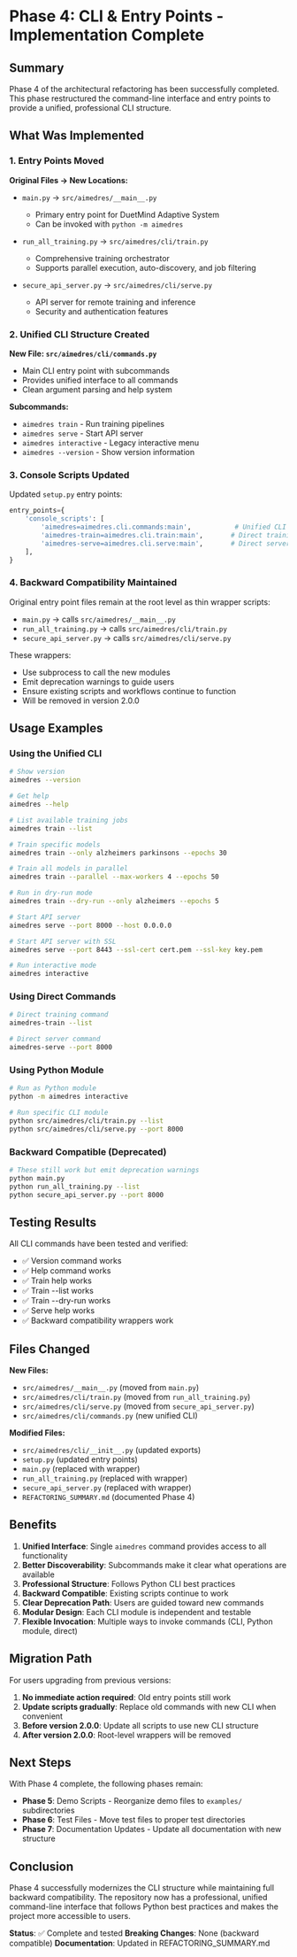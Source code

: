# Phase 4: CLI & Entry Points - Implementation Complete

## Summary

Phase 4 of the architectural refactoring has been successfully completed. This phase restructured the command-line interface and entry points to provide a unified, professional CLI structure.

## What Was Implemented

### 1. Entry Points Moved

**Original Files → New Locations:**
- `main.py` → `src/aimedres/__main__.py`
  - Primary entry point for DuetMind Adaptive System
  - Can be invoked with `python -m aimedres`
  
- `run_all_training.py` → `src/aimedres/cli/train.py`
  - Comprehensive training orchestrator
  - Supports parallel execution, auto-discovery, and job filtering
  
- `secure_api_server.py` → `src/aimedres/cli/serve.py`
  - API server for remote training and inference
  - Security and authentication features

### 2. Unified CLI Structure Created

**New File: `src/aimedres/cli/commands.py`**
- Main CLI entry point with subcommands
- Provides unified interface to all commands
- Clean argument parsing and help system

**Subcommands:**
- `aimedres train` - Run training pipelines
- `aimedres serve` - Start API server
- `aimedres interactive` - Legacy interactive menu
- `aimedres --version` - Show version information

### 3. Console Scripts Updated

Updated `setup.py` entry points:
```python
entry_points={
    'console_scripts': [
        'aimedres=aimedres.cli.commands:main',           # Unified CLI
        'aimedres-train=aimedres.cli.train:main',       # Direct training access
        'aimedres-serve=aimedres.cli.serve:main',       # Direct server access
    ],
}
```

### 4. Backward Compatibility Maintained

Original entry point files remain at the root level as thin wrapper scripts:
- `main.py` → calls `src/aimedres/__main__.py`
- `run_all_training.py` → calls `src/aimedres/cli/train.py`
- `secure_api_server.py` → calls `src/aimedres/cli/serve.py`

These wrappers:
- Use subprocess to call the new modules
- Emit deprecation warnings to guide users
- Ensure existing scripts and workflows continue to function
- Will be removed in version 2.0.0

## Usage Examples

### Using the Unified CLI

```bash
# Show version
aimedres --version

# Get help
aimedres --help

# List available training jobs
aimedres train --list

# Train specific models
aimedres train --only alzheimers parkinsons --epochs 30

# Train all models in parallel
aimedres train --parallel --max-workers 4 --epochs 50

# Run in dry-run mode
aimedres train --dry-run --only alzheimers --epochs 5

# Start API server
aimedres serve --port 8000 --host 0.0.0.0

# Start API server with SSL
aimedres serve --port 8443 --ssl-cert cert.pem --ssl-key key.pem

# Run interactive mode
aimedres interactive
```

### Using Direct Commands

```bash
# Direct training command
aimedres-train --list

# Direct server command
aimedres-serve --port 8000
```

### Using Python Module

```bash
# Run as Python module
python -m aimedres interactive

# Run specific CLI module
python src/aimedres/cli/train.py --list
python src/aimedres/cli/serve.py --port 8000
```

### Backward Compatible (Deprecated)

```bash
# These still work but emit deprecation warnings
python main.py
python run_all_training.py --list
python secure_api_server.py --port 8000
```

## Testing Results

All CLI commands have been tested and verified:
- ✅ Version command works
- ✅ Help command works  
- ✅ Train help works
- ✅ Train --list works
- ✅ Train --dry-run works
- ✅ Serve help works
- ✅ Backward compatibility wrappers work

## Files Changed

**New Files:**
- `src/aimedres/__main__.py` (moved from `main.py`)
- `src/aimedres/cli/train.py` (moved from `run_all_training.py`)
- `src/aimedres/cli/serve.py` (moved from `secure_api_server.py`)
- `src/aimedres/cli/commands.py` (new unified CLI)

**Modified Files:**
- `src/aimedres/cli/__init__.py` (updated exports)
- `setup.py` (updated entry points)
- `main.py` (replaced with wrapper)
- `run_all_training.py` (replaced with wrapper)
- `secure_api_server.py` (replaced with wrapper)
- `REFACTORING_SUMMARY.md` (documented Phase 4)

## Benefits

1. **Unified Interface**: Single `aimedres` command provides access to all functionality
2. **Better Discoverability**: Subcommands make it clear what operations are available
3. **Professional Structure**: Follows Python CLI best practices
4. **Backward Compatible**: Existing scripts continue to work
5. **Clear Deprecation Path**: Users are guided toward new commands
6. **Modular Design**: Each CLI module is independent and testable
7. **Flexible Invocation**: Multiple ways to invoke commands (CLI, Python module, direct)

## Migration Path

For users upgrading from previous versions:

1. **No immediate action required**: Old entry points still work
2. **Update scripts gradually**: Replace old commands with new CLI when convenient
3. **Before version 2.0.0**: Update all scripts to use new CLI structure
4. **After version 2.0.0**: Root-level wrappers will be removed

## Next Steps

With Phase 4 complete, the following phases remain:

- **Phase 5**: Demo Scripts - Reorganize demo files to `examples/` subdirectories
- **Phase 6**: Test Files - Move test files to proper test directories
- **Phase 7**: Documentation Updates - Update all documentation with new structure

## Conclusion

Phase 4 successfully modernizes the CLI structure while maintaining full backward compatibility. The repository now has a professional, unified command-line interface that follows Python best practices and makes the project more accessible to users.

**Status**: ✅ Complete and tested
**Breaking Changes**: None (backward compatible)
**Documentation**: Updated in REFACTORING_SUMMARY.md
